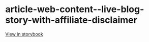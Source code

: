 # article-web-content--live-blog-story-with-affiliate-disclaimer

[View in storybook](https://raw.githack.com/Independent-Digital-News-and-Media-Ltd/indy-branch-review/PR-7529-sb/index.html?path=/story/article-web-content--live-blog-story-with-affiliate-disclaimer)